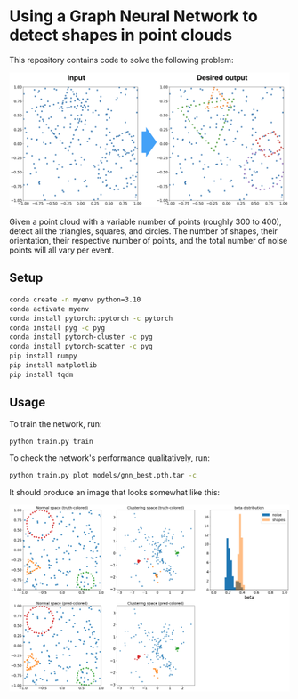 # Using a Graph Neural Network to detect shapes in point clouds

This repository contains code to solve the following problem:

![The problem to be solved](target.png)

Given a point cloud with a variable number of points (roughly 300 to 400), detect all the triangles, squares, and circles.
The number of shapes, their orientation, their respective number of points, and the total number of noise points will all vary per event.

## Setup

```bash
conda create -n myenv python=3.10
conda activate myenv
conda install pytorch::pytorch -c pytorch
conda install pyg -c pyg
conda install pytorch-cluster -c pyg
conda install pytorch-scatter -c pyg
pip install numpy
pip install matplotlib
pip install tqdm 
```

## Usage

To train the network, run:

```bash
python train.py train
```

To check the network's performance qualitatively, run:

```bash
python train.py plot models/gnn_best.pth.tar -c
```

It should produce an image that looks somewhat like this:

![Control plot for the model output](output.png)
